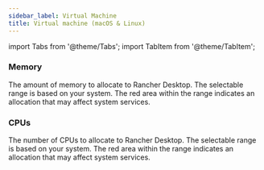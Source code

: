 ```yaml
---
sidebar_label: Virtual Machine
title: Virtual machine (macOS & Linux)
---
```


import Tabs from '@theme/Tabs';
import TabItem from '@theme/TabItem';

### Memory

The amount of memory to allocate to Rancher Desktop. The selectable range is based on your system. The red area within the range indicates an allocation that may affect system services.

### CPUs

The number of CPUs to allocate to Rancher Desktop. The selectable range is based on your system. The red area within the range indicates an allocation that may affect system services.
